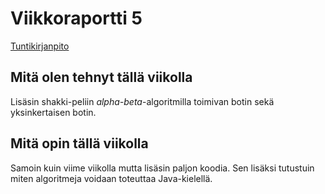 # Viikkoraportti 5

[Tuntikirjanpito](./tuntikirjanpito.md)

## Mitä olen tehnyt tällä viikolla
Lisäsin shakki-peliin *alpha-beta*-algoritmilla toimivan botin sekä yksinkertaisen botin.

## Mitä opin tällä viikolla
Samoin kuin viime viikolla mutta lisäsin paljon koodia.
Sen lisäksi tutustuin miten algoritmeja voidaan toteuttaa Java-kielellä.
